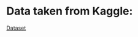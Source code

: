 # Data taken from Kaggle:
[Dataset](https://www.kaggle.com/datasets/dansbecker/food-101/download?datasetVersionNumber=1)